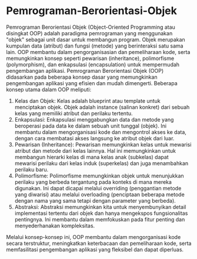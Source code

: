 # Pemrograman-Berorientasi-Objek
Pemrograman Berorientasi Objek (Object-Oriented Programming atau disingkat OOP) adalah paradigma pemrograman yang menggunakan "objek" sebagai unit dasar untuk membangun program. Objek merupakan kumpulan data (atribut) dan fungsi (metode) yang berinteraksi satu sama lain. OOP membantu dalam pengorganisasian dan pemeliharaan kode, serta memungkinkan konsep seperti pewarisan (inheritance), polimorfisme (polymorphism), dan enkapsulasi (encapsulation) untuk mempermudah pengembangan aplikasi.
Pemrograman Berorientasi Objek (OOP) didasarkan pada beberapa konsep dasar yang memungkinkan pengembangan aplikasi yang efisien dan mudah dimengerti. Beberapa konsep utama dalam OOP meliputi:

1. Kelas dan Objek: Kelas adalah blueprint atau template untuk menciptakan objek. Objek adalah instance (salinan konkret) dari sebuah kelas yang memiliki atribut dan perilaku tertentu.
2. Enkapsulasi: Enkapsulasi menggabungkan data dan metode yang beroperasi pada data ke dalam sebuah unit tunggal (objek). Ini membantu dalam mengorganisasi kode dan mengontrol akses ke data, dengan cara membatasi akses langsung ke atribut objek dari luar.
3. Pewarisan (Inheritance): Pewarisan memungkinkan kelas untuk mewarisi atribut dan metode dari kelas lainnya. Hal ini memungkinkan untuk membangun hierarki kelas di mana kelas anak (subkelas) dapat mewarisi perilaku dari kelas induk (superkelas) dan juga menambahkan perilaku baru.
4. Polimorfisme: Polimorfisme memungkinkan objek untuk menunjukkan perilaku yang berbeda tergantung pada konteks di mana mereka digunakan. Ini dapat dicapai melalui overriding (penggantian metode yang diwarisi) atau melalui overloading (penciptaan beberapa metode dengan nama yang sama tetapi dengan parameter yang berbeda).
5. Abstraksi: Abstraksi memungkinkan kita untuk menyembunyikan detail implementasi tertentu dari objek dan hanya mengekspos fungsionalitas pentingnya. Ini membantu dalam memfokuskan pada fitur penting dan menyederhanakan kompleksitas.

Melalui konsep-konsep ini, OOP membantu dalam mengorganisasi kode secara terstruktur, meningkatkan keterbacaan dan pemeliharaan kode, serta memfasilitasi pengembangan aplikasi yang fleksibel dan dapat diperluas.
